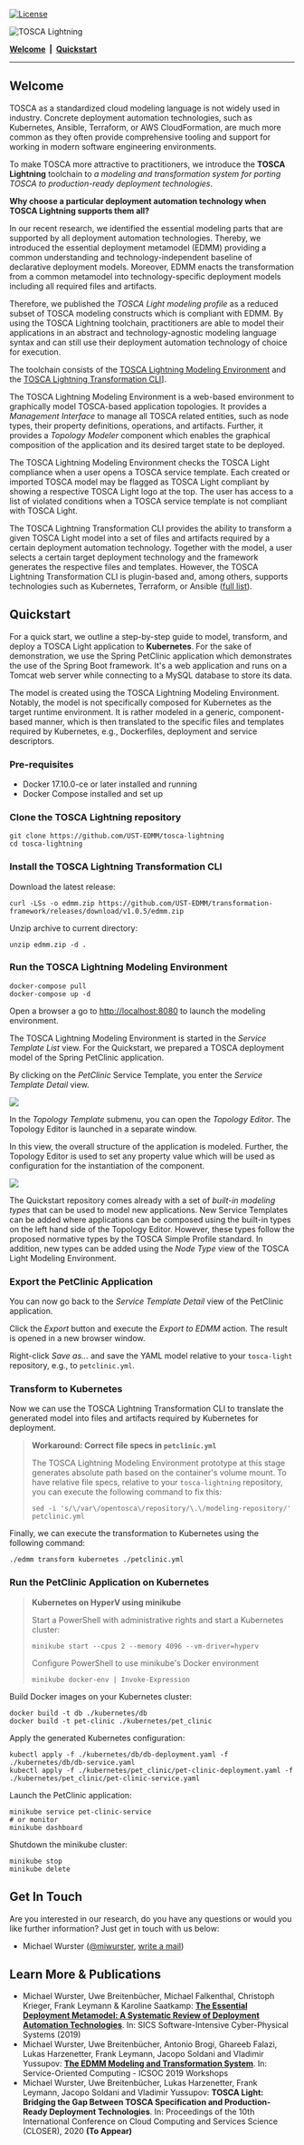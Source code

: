 
[![License](https://img.shields.io/badge/License-Apache%202.0-blue.svg)](https://opensource.org/licenses/Apache-2.0)

![TOSCA Lightning](docs/logo.png)

**[Welcome](#welcome) &nbsp;|&nbsp; [Quickstart](#quickstart)**

---

## Welcome

TOSCA as a standardized cloud modeling language is not widely used in industry.
Concrete deployment automation technologies, such as Kubernetes, Ansible, Terraform, or AWS CloudFormation, are much more common as they often provide comprehensive tooling and support for working in modern software engineering environments.

To make TOSCA more attractive to practitioners, we introduce the **TOSCA Lightning** toolchain to *a modeling and transformation system for porting TOSCA to production-ready deployment technologies*.

**Why choose a particular deployment automation technology when TOSCA Lightning supports them all?**

In our recent research, we identified the essential modeling parts that are supported by all deployment automation technologies.
Thereby, we introduced the essential deployment metamodel (EDMM) providing a common understanding and technology-independent baseline of declarative deployment models.
Moreover, EDMM enacts the transformation from a common metamodel into technology-specific deployment models including all required files and artifacts.

Therefore, we published the *TOSCA Light modeling profile* as a reduced subset of TOSCA modeling constructs which is compliant with EDMM.
By using the TOSCA Lightning toolchain, practitioners are able to model their applications in an abstract and technology-agnostic modeling language syntax and can still use their deployment automation technology of choice for execution.

The toolchain consists of the [TOSCA Lightning Modeling Environment](https://github.com/eclipse/winery) and the [TOSCA Lightning Transformation CLI](https://github.com/UST-EDMM/transformation-framework)].

The TOSCA Lightning Modeling Environment is a web-based environment to graphically model TOSCA-based application topologies.
It provides a *Management Interface* to manage all TOSCA related entities, such as node types, their property definitions, operations, and artifacts.
Further, it provides a *Topology Modeler* component which enables the graphical composition of the application and its desired target state to be deployed.

The TOSCA Lightning Modeling Environment checks the TOSCA Light compliance when a user opens a TOSCA service template.
Each created or imported TOSCA model may be flagged as TOSCA Light compliant by showing a respective TOSCA Light logo at the top.
The user has access to a list of violated conditions when a TOSCA service template is not compliant with TOSCA Light.

The TOSCA Lightning Transformation CLI provides the ability to transform a given TOSCA Light model into a set of files and artifacts required by a certain deployment automation technology.
Together with the model, a user selects a certain target deployment technology and the framework generates the respective files and templates.
However, the TOSCA Lightning Transformation CLI is plugin-based and, among others, supports technologies such as Kubernetes, Terraform, or Ansible ([full list](https://github.com/UST-EDMM/transformation-framework#plugins)).



## Quickstart

For a quick start, we outline a step-by-step guide to model, transform, and deploy a TOSCA Light application to **Kubernetes**.
For the sake of demonstration, we use the Spring PetClinic application which demonstrates the use of the Spring Boot framework.
It's a web application and runs on a Tomcat web server while connecting to a MySQL database to store its data.

The model is created using the TOSCA Lightning Modeling Environment.
Notably, the model is not specifically composed for Kubernetes as the target runtime environment.
It is rather modeled in a generic, component-based manner, which is then translated to the specific files and templates required by Kubernetes, e.g., Dockerfiles, deployment and service descriptors.

### Pre-requisites

* Docker 17.10.0-ce or later installed and running
* Docker Compose installed and set up

### Clone the TOSCA Lightning repository

```
git clone https://github.com/UST-EDMM/tosca-lightning
cd tosca-lightning
```

### Install the TOSCA Lightning Transformation CLI

Download the latest release:

```
curl -LSs -o edmm.zip https://github.com/UST-EDMM/transformation-framework/releases/download/v1.0.5/edmm.zip
```

Unzip archive to current directory:

```
unzip edmm.zip -d .
```

### Run the TOSCA Lightning Modeling Environment

```
docker-compose pull
docker-compose up -d
```

Open a browser a go to <http://localhost:8080> to launch the modeling environment.

The TOSCA Lightning Modeling Environment is started in the *Service Template List* view.
For the Quickstart, we prepared a TOSCA deployment model of the Spring PetClinic application.

By clicking on the *PetClinic* Service Template, you enter the *Service Template Detail* view.

![](docs/quickstart/01-petclinic.png)

In the *Topology Template* submenu, you can open the *Topology Editor*.
The Topology Editor is launched in a separate window.

In this view, the overall structure of the application is modeled.
Further, the Topology Editor is used to set any property value which will be used as configuration for the instantiation of the component.

![](docs/quickstart/02-topology.png)

The Quickstart repository comes already with a set of *built-in modeling types* that can be used to model new applications.
New Service Templates can be added where applications can be composed using the built-in types on the left hand side of the Topology Editor.
However, these types follow the proposed normative types by the TOSCA Simple Profile standard.
In addition, new types can be added using the *Node Type* view of the TOSCA Light Modeling Environment.

### Export the PetClinic Application

You can now go back to the *Service Template Detail* view of the PetClinic application.

Click the *Export* button and execute the *Export to EDMM* action.
The result is opened in a new browser window.

Right-click *Save as...* and save the YAML model relative to your `tosca-light` repository, e.g., to `petclinic.yml`.

### Transform to Kubernetes

Now we can use the TOSCA Lightning Transformation CLI to translate the generated model into files and artifacts required by Kubernetes for deployment.

> **Workaround: Correct file specs in `petclinic.yml`**
>
> The TOSCA Lightning Modeling Environment prototype at this stage generates absolute path based on the container's volume mount.
> To have relative file specs, relative to your `tosca-lightning` repository, you can execute the following command to fix this:
>
> ```
> sed -i 's/\/var\/opentosca\/repository/\.\/modeling-repository/' petclinic.yml
> ```

Finally, we can execute the transformation to Kubernetes using the following command:

```
./edmm transform kubernetes ./petclinic.yml
```

### Run the PetClinic Application on Kubernetes

> **Kubernetes on HyperV using minikube**
>
> Start a PowerShell with administrative rights and start a Kubernetes cluster:
>
> ```shell script
> minikube start --cpus 2 --memory 4096 --vm-driver=hyperv
> ```
>
> Configure PowerShell to use minikube's Docker environment
>
> ```shell script
> minikube docker-env | Invoke-Expression
> ```

Build Docker images on your Kubernetes cluster:

```
docker build -t db ./kubernetes/db
docker build -t pet-clinic ./kubernetes/pet_clinic
```

Apply the generated Kubernetes configuration:

```
kubectl apply -f ./kubernetes/db/db-deployment.yaml -f ./kubernetes/db/db-service.yaml
kubectl apply -f ./kubernetes/pet_clinic/pet-clinic-deployment.yaml -f ./kubernetes/pet_clinic/pet-clinic-service.yaml
```

Launch the PetClinic application:

```
minikube service pet-clinic-service
# or monitor
minikube dashboard
```

Shutdown the minikube cluster:

```
minikube stop
minikube delete
```



## Get In Touch

Are you interested in our research, do you have any questions or would you like further information?
Just get in touch with us below:

* Michael Wurster ([@miwurster](https://github.com/miwurster), [write a mail](mailto:wurster@iaas.uni-stuttgart.de?subject=[GitHub]%20TOSCA%20Lightning))



## Learn More & Publications

* Michael Wurster, Uwe Breitenbücher, Michael Falkenthal, Christoph Krieger, Frank Leymann & Karoline Saatkamp:
  [**The Essential Deployment Metamodel: A Systematic Review of Deployment Automation Technologies**](https://link.springer.com/article/10.1007%2Fs00450-019-00412-x).
  In: SICS Software-Intensive Cyber-Physical Systems (2019)
* Michael Wurster, Uwe Breitenbücher, Antonio Brogi, Ghareeb Falazi, Lukas Harzenetter, Frank Leymann, Jacopo Soldani and Vladimir Yussupov:
  [**The EDMM Modeling and Transformation System**](https://www.iaas.uni-stuttgart.de/publications/ICSOC-2019-The-EDMM-Modeling-and-Transformation-System.pdf).
  In: Service-Oriented Computing - ICSOC 2019 Workshops
* Michael Wurster, Uwe Breitenbücher, Lukas Harzenetter, Frank Leymann, Jacopo Soldani and Vladimir Yussupov:
  **TOSCA Light: Bridging the Gap Between TOSCA Specification and Production-Ready Deployment Technologies**.
  In: Proceedings of the 10th International Conference on Cloud Computing and Services Science (CLOSER), 2020 **(To Appear)**
